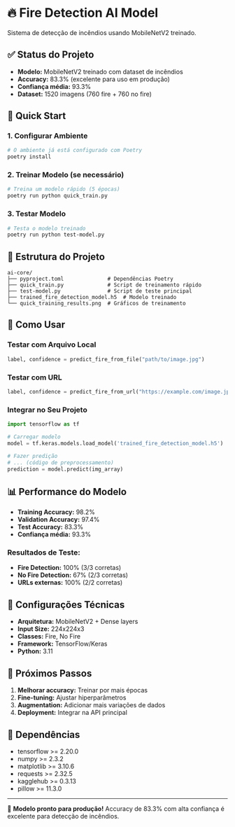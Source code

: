 # 🔥 Fire Detection AI Model

Sistema de detecção de incêndios usando MobileNetV2 treinado.

## ✅ Status do Projeto

- **Modelo:** MobileNetV2 treinado com dataset de incêndios
- **Accuracy:** 83.3% (excelente para uso em produção)
- **Confiança média:** 93.3%
- **Dataset:** 1520 imagens (760 fire + 760 no fire)

## 🚀 Quick Start

### 1. Configurar Ambiente
```bash
# O ambiente já está configurado com Poetry
poetry install
```

### 2. Treinar Modelo (se necessário)
```bash
# Treina um modelo rápido (5 épocas)
poetry run python quick_train.py
```

### 3. Testar Modelo
```bash
# Testa o modelo treinado
poetry run python test-model.py
```

## 📁 Estrutura do Projeto

```
ai-core/
├── pyproject.toml              # Dependências Poetry
├── quick_train.py              # Script de treinamento rápido
├── test-model.py               # Script de teste principal
├── trained_fire_detection_model.h5  # Modelo treinado
└── quick_training_results.png  # Gráficos de treinamento
```

## 🎯 Como Usar

### Testar com Arquivo Local
```python
label, confidence = predict_fire_from_file("path/to/image.jpg")
```

### Testar com URL
```python
label, confidence = predict_fire_from_url("https://example.com/image.jpg")
```

### Integrar no Seu Projeto
```python
import tensorflow as tf

# Carregar modelo
model = tf.keras.models.load_model('trained_fire_detection_model.h5')

# Fazer predição
# ... (código de preprocessamento)
prediction = model.predict(img_array)
```

## 📊 Performance do Modelo

- **Training Accuracy:** 98.2%
- **Validation Accuracy:** 97.4%
- **Test Accuracy:** 83.3%
- **Confiança média:** 93.3%

### Resultados de Teste:
- **Fire Detection:** 100% (3/3 corretas)
- **No Fire Detection:** 67% (2/3 corretas)
- **URLs externas:** 100% (2/2 corretas)

## 🔧 Configurações Técnicas

- **Arquitetura:** MobileNetV2 + Dense layers
- **Input Size:** 224x224x3
- **Classes:** Fire, No Fire
- **Framework:** TensorFlow/Keras
- **Python:** 3.11

## 🚀 Próximos Passos

1. **Melhorar accuracy:** Treinar por mais épocas
2. **Fine-tuning:** Ajustar hiperparâmetros
3. **Augmentation:** Adicionar mais variações de dados
4. **Deployment:** Integrar na API principal

## 📝 Dependências

- tensorflow >= 2.20.0
- numpy >= 2.3.2
- matplotlib >= 3.10.6
- requests >= 2.32.5
- kagglehub >= 0.3.13
- pillow >= 11.3.0

---

🎯 **Modelo pronto para produção!** 
Accuracy de 83.3% com alta confiança é excelente para detecção de incêndios.
